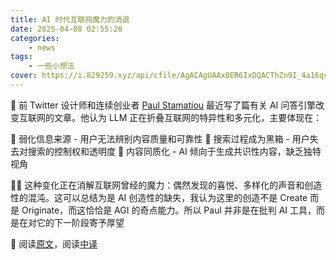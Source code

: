 ```yaml
---
title: AI 时代互联网魔力的消退
date: 2025-04-08 02:55:26
categories: 
    - news
tags: 
    - 一些小想法
cover: https://i.829259.xyz/api/cfile/AgACAgUAAx0ER6IxDQACThZn9I_4a16qcfkskxMRBdsoRXO5FAACVsIxG8d4qVfrp_6E4fz63QEAAwIAA3kAAzYE
---
```



🪬 前 Twitter 设计师和连续创业者 [Paul Stamatiou](https://paulstamatiou.com/) 最近写了篇有关 AI 问答引擎改变互联网的文章。他认为 LLM 正在折叠互联网的特异性和多元化，主要体现在：

🔻 弱化信息来源 - 用户无法辨别内容质量和可靠性
🔻 搜索过程成为黑箱 - 用户失去对搜索的控制权和透明度
🔻 内容同质化 - AI 倾向于生成共识性内容，缺乏独特视角

⛓️‍💥 这种变化正在消解互联网曾经的魔力：偶然发现的喜悦、多样化的声音和创造性的混沌。这可以总结为是 AI 创造性的缺失，我认为这里的创造不是 Create 而是 Originate，而这恰恰是 AGI 的奇点能力。所以 Paul 并非是在批判 AI 工具，而是在对它的下一阶段寄予厚望

🔗 阅读[原文](https://paulstamatiou.com/browse-no-more)，阅读[中译](https://mp.weixin.qq.com/s/HwtrGLaKNvca6EAjrHAGQQ)


